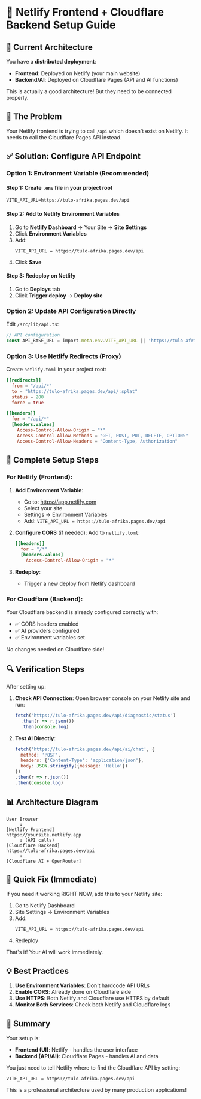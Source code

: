# 🔧 Netlify Frontend + Cloudflare Backend Setup Guide

## 📍 Current Architecture

You have a **distributed deployment**:
- **Frontend**: Deployed on Netlify (your main website)
- **Backend/AI**: Deployed on Cloudflare Pages (API and AI functions)

This is actually a good architecture! But they need to be connected properly.

## 🚨 The Problem

Your Netlify frontend is trying to call `/api` which doesn't exist on Netlify. It needs to call the Cloudflare Pages API instead.

## ✅ Solution: Configure API Endpoint

### Option 1: Environment Variable (Recommended)

#### Step 1: Create `.env` file in your project root
```env
VITE_API_URL=https://tulo-afrika.pages.dev/api
```

#### Step 2: Add to Netlify Environment Variables
1. Go to **Netlify Dashboard** → Your Site → **Site Settings**
2. Click **Environment Variables**
3. Add:
   ```
   VITE_API_URL = https://tulo-afrika.pages.dev/api
   ```
4. Click **Save**

#### Step 3: Redeploy on Netlify
1. Go to **Deploys** tab
2. Click **Trigger deploy** → **Deploy site**

### Option 2: Update API Configuration Directly

Edit `/src/lib/api.ts`:

```typescript
// API configuration
const API_BASE_URL = import.meta.env.VITE_API_URL || 'https://tulo-afrika.pages.dev/api';
```

### Option 3: Use Netlify Redirects (Proxy)

Create `netlify.toml` in your project root:

```toml
[[redirects]]
  from = "/api/*"
  to = "https://tulo-afrika.pages.dev/api/:splat"
  status = 200
  force = true

[[headers]]
  for = "/api/*"
  [headers.values]
    Access-Control-Allow-Origin = "*"
    Access-Control-Allow-Methods = "GET, POST, PUT, DELETE, OPTIONS"
    Access-Control-Allow-Headers = "Content-Type, Authorization"
```

## 🎯 Complete Setup Steps

### For Netlify (Frontend):

1. **Add Environment Variable**:
   - Go to: https://app.netlify.com
   - Select your site
   - Settings → Environment Variables
   - Add: `VITE_API_URL = https://tulo-afrika.pages.dev/api`

2. **Configure CORS** (if needed):
   Add to `netlify.toml`:
   ```toml
   [[headers]]
     for = "/*"
     [headers.values]
       Access-Control-Allow-Origin = "*"
   ```

3. **Redeploy**:
   - Trigger a new deploy from Netlify dashboard

### For Cloudflare (Backend):

Your Cloudflare backend is already configured correctly with:
- ✅ CORS headers enabled
- ✅ AI providers configured
- ✅ Environment variables set

No changes needed on Cloudflare side!

## 🔍 Verification Steps

After setting up:

1. **Check API Connection**:
   Open browser console on your Netlify site and run:
   ```javascript
   fetch('https://tulo-afrika.pages.dev/api/diagnostic/status')
     .then(r => r.json())
     .then(console.log)
   ```

2. **Test AI Directly**:
   ```javascript
   fetch('https://tulo-afrika.pages.dev/api/ai/chat', {
     method: 'POST',
     headers: {'Content-Type': 'application/json'},
     body: JSON.stringify({message: 'Hello'})
   })
   .then(r => r.json())
   .then(console.log)
   ```

## 📊 Architecture Diagram

```
User Browser
     ↓
[Netlify Frontend]
https://yoursite.netlify.app
     ↓ (API calls)
[Cloudflare Backend]
https://tulo-afrika.pages.dev/api
     ↓
[Cloudflare AI + OpenRouter]
```

## 🚀 Quick Fix (Immediate)

If you need it working RIGHT NOW, add this to your Netlify site:

1. Go to Netlify Dashboard
2. Site Settings → Environment Variables
3. Add:
   ```
   VITE_API_URL = https://tulo-afrika.pages.dev/api
   ```
4. Redeploy

That's it! Your AI will work immediately.

## 💡 Best Practices

1. **Use Environment Variables**: Don't hardcode API URLs
2. **Enable CORS**: Already done on Cloudflare side
3. **Use HTTPS**: Both Netlify and Cloudflare use HTTPS by default
4. **Monitor Both Services**: Check both Netlify and Cloudflare logs

## 🎯 Summary

Your setup is:
- **Frontend (UI)**: Netlify - handles the user interface
- **Backend (API/AI)**: Cloudflare Pages - handles AI and data

You just need to tell Netlify where to find the Cloudflare API by setting:
```
VITE_API_URL = https://tulo-afrika.pages.dev/api
```

This is a professional architecture used by many production applications!